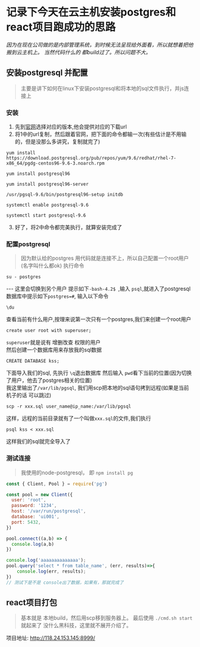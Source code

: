 # 记录下今天在云主机安装postgres和react项目跑成功的思路

_因为在现在公司做的是内部管理系统，到时候无法呈现给外面看，所以就想着把他搬到云主机上。 当然代码什么的 都build过了。所以问题不大。_

## 安装postgresql 并配置
> 主要是讲下如何在linux下安装postgresql和将本地的sql文件执行，并js连接上
### 安装
1. 先到[官网](https://www.postgresql.org/download/linux/redhat/)选择对应的版本,他会提供对应的下载url
2. 将1中的url复制，然后跟着官网，把下面的命令都输一次(有些估计是不用输的，但是没那么多讲究，复制就完了)
```
yum install https://download.postgresql.org/pub/repos/yum/9.6/redhat/rhel-7-x86_64/pgdg-centos96-9.6-3.noarch.rpm

yum install postgresql96

yum install postgresql96-server

/usr/pgsql-9.6/bin/postgresql96-setup initdb

systemctl enable postgresql-9.6

systemctl start postgresql-9.6
```
3. 好了，将2中命令都完美执行，就算安装完成了

### 配置postgresql
> 因为默认给的postgres 用代码就是连接不上，所以自己配置一个root用户(名字叫什么都ok)
执行命令
```
su - postgres
```
--- 这里会切换到另个用户
提示如下`-bash-4.2$ `,输入 `psql`,就进入了postgresql数据库中提示如下`postgres=#`, 输入以下命令
```
\du
```
查看当前有什么用户,按理来说第一次只有一个postgres,我们来创建一个root用户
```
create user root with superuser;
```
`superuser`就是说有 增删改查 权限的用户<br>
然后创建一个数据库用来存放我的sql数据
```
CREATE DATABASE kss;
```
下面导入我们的sql, 先执行 `\q`退出数据库
然后输入 `pwd`看下当前的位置(因为切换了用户，他去了postgres相关的位置)<br>
我这里输出了`/var/lib/pgsql`, 我们用scp把本地的sql语句拷到远程(如果是当前机子的话 可以跳过)
```
scp -r xxx.sql user_name@ip_name:/var/lib/pgsql
```
这样，远程的当前目录就有了一个叫做`xxx.sql`的文件,我们执行
```
psql kss < xxx.sql
```
这样我们的sql就完全导入了

### 测试连接
> 我使用的node-postgresql， 即  `npm install pg`
```js
const { Client, Pool } = require('pg')

const pool = new Client({
  user: 'root',
  password: '1234',
  host: '/var/run/postgresql',
  database: 'ui001',
  port: 5432,
})

pool.connect((a,b) => {
  console.log(a,b)
})

console.log('aaaaaaaaaaaaaa');
pool.query('select * from table_name', (err, results)=>{
	console.log(err, results);
})
// 测试下是不是 console出了数据，如果有，那就完成了
```

## react项目打包
> 基本就是 本地build，然后用scp移到服务器上。 最后使用 `./cmd.sh start`就起来了  没什么黑科技，这里就不展开介绍了。



项目地址: http://118.24.153.145:8999/  